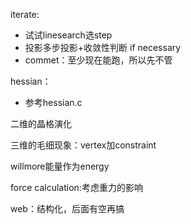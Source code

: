 iterate:
- 试试linesearch选step
- 投影多步投影+收敛性判断 if necessary
- commet：至少现在能跑，所以先不管

hessian：
- 参考hessian.c

二维的晶格演化

三维的毛细现象：vertex加constraint

willmore能量作为energy

force calculation:考虑重力的影响


web：结构化，后面有空再搞
